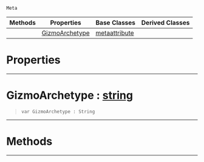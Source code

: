  `Meta`

|Methods|Properties|Base Classes|Derived Classes|
|---|---|---|---|
| |[ GizmoArchetype](https://github.com/ArendDanielek/ZeroDocsTest/blob/master/code_reference/class_reference/metaeditorgizmo.markdown#gizmoarchetype-zero-engi)|[metaattribute](https://github.com/ArendDanielek/ZeroDocsTest/blob/master/code_reference/class_reference/metaattribute.markdown)| |


 #  Properties


---  
 #  GizmoArchetype : [string](https://github.com/ArendDanielek/ZeroDocsTest/blob/master/code_reference/zilch_base_types/string.markdown)

> 
> ``` lang=cpp, name=Zilch
> var GizmoArchetype : String


---  
 #  Methods


---  
 
  
  
  
  
  
  
  

 